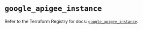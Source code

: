 # `google_apigee_instance`

Refer to the Terraform Registry for docs: [`google_apigee_instance`](https://registry.terraform.io/providers/hashicorp/google-beta/6.13.0/docs/resources/google_apigee_instance).
